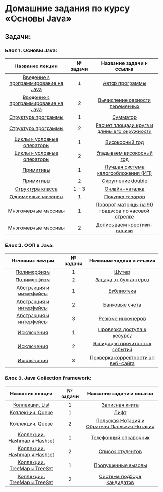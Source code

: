 # **Домашние задания по курсу «Основы Java»**

## **Задачи**:

### **Блок 1. Основы Java:**
| Название лекции | № задачи |                                       Название задачи и ссылка                                        |
|:---------------:|:--------:|:-----------------------------------------------------------------------------------------------------:|
|[Введение в программирование на Java](https://github.com/netology-code/java-homeworks/tree/master/introduction/1.1.1)|1|[Автор программы](https://github.com/kotamadeo/Netology-JavaBasis-Introduction-1.1.1.Author)|
|[Введение в программирование на Java](https://github.com/netology-code/java-homeworks/tree/master/introduction/1.1.2)|2|[Вычисление разности переменных](https://github.com/kotamadeo/Netology-JavaBasis-Introduction-1.1.2.Subtract)|
|[Структура программы](https://github.com/netology-code/java-homeworks/tree/master/program-structure/1.2.1)|1|[Сумматор](https://github.com/kotamadeo/Netology-JavaBasis-ProgramsStructure-1.2.1.Adder)|
|[Структура программы](https://github.com/netology-code/java-homeworks/tree/master/program-structure/1.2.2)|2|[Расчет площади круга и длины его окружности](https://github.com/kotamadeo/Netology-JavaBasis-ProgramsStructure-1.2.2.Area)|
|[Циклы и условные операторы](https://github.com/netology-code/java-homeworks/tree/master/conditional-statements-cycles/1.3.1)|1|[Високосный год](https://github.com/kotamadeo/Netology-JavaBasis-Loops-1.3.1.Leap)|
|[Циклы и условные операторы](https://github.com/netology-code/java-homeworks/tree/master/conditional-statements-cycles/1.3.2)|2|     [Угадываем високосный год](https://github.com/kotamadeo/Netology-JavaBasis-Loops-1.3.2.LeapGuess)|
|[Примитивы](https://github.com/netology-code/java-homeworks/tree/master/primitive-types/1.4.2)|1|[Лучшая система налогообложения (ИП)](https://github.com/kotamadeo/Netology-JavaBasis-PrimitiveTypes-1.4.1.Tax)|
|[Примитивы](https://github.com/netology-code/java-homeworks/tree/master/primitive-types/1.4.1)|2|[Округление double](https://github.com/kotamadeo/Netology-JavaBasis-PrimitiveTypes-1.4.2.Round)|
|[Структура класса](https://github.com/netology-code/java-homeworks/tree/master/class-structure)|1 - 3|[Онлайн-читалка](https://github.com/kotamadeo/Netology-JavaBasis-1.5.1.Reader)|
|[Одномерные массивы](https://github.com/netology-code/java-homeworks/tree/master/one-dimensional-array)|1|[Покупка товаров](https://github.com/kotamadeo/Netology-JavaBasis-OneDimensionalArray-1.6.1.Cart)|
|[Многомерные массивы](https://github.com/netology-code/java-homeworks/tree/master/multidimensional-array/2.2.1)|1|[Поворот матрицы на 90 градусов по часовой стрелке](https://github.com/kotamadeo/Netology-JavaBasis-MultyDimensionalArray-1.7.1.Matrix)|
|[Многомерные массивы](https://github.com/netology-code/java-homeworks/tree/master/multidimensional-array/2.2.2)|2|[Дописываем крестики-нолики](https://github.com/kotamadeo/Netology-JavaBasis-MultyDimensionalArray-1.7.2.TicTacToe)|

### **Блок 2. ООП в Java:**
| Название лекции | № задачи |                                       Название задачи и ссылка                                        |
|:---------------:|:--------:|:-----------------------------------------------------------------------------------------------------:|
|[Полиморфизм](https://github.com/netology-code/java-homeworks/tree/master/polymorphism/3.2.1)|1|[Шутер](https://github.com/kotamadeo/Netology-JavaBasis-Polymorphism-2.1.1.Shooter)|
|[Полиморфизм](https://github.com/netology-code/java-homeworks/tree/master/polymorphism/3.2.2)|2|[Задача от бухгалтеров](https://github.com/kotamadeo/Netology-JavaBasis-Polymorphism-2.1.2.TaxService)|
|[Абстракция и интерфейсы](https://github.com/netology-code/java-homeworks/tree/master/abstractions-interfaces)|1|[Библиотека](https://github.com/kotamadeo/JavaBasis/tree/1.9.1.Library)|
|[Абстракция и интерфейсы](https://github.com/netology-code/java-homeworks/tree/master/abstractions-interfaces)|2|[Банковые счета](https://github.com/kotamadeo/JavaBasis/tree/1.9.2.BankAccount)|
|[Абстракция и интерфейсы](https://github.com/netology-code/java-homeworks/tree/master/abstractions-interfaces)|3|[Резюме инженеров](https://github.com/kotamadeo/JavaBasis/tree/1.9.3.Resumes)|
|[Исключения](https://github.com/netology-code/java-homeworks/tree/master/exceptions)|1|[Проверка доступа к ресурсу](https://github.com/kotamadeo/JavaBasis/tree/2.1.1.Login)|
|[Исключения](https://github.com/netology-code/java-homeworks/tree/master/exceptions)|2|[Валидация прочитанных событий](https://github.com/kotamadeo/JavaBasis/tree/2.1.2.Event)|
|[Исключения](https://github.com/netology-code/java-homeworks/tree/master/exceptions)|3|[Проверка корректности url веб-сайта](https://github.com/kotamadeo/JavaBasis/tree/2.1.3.Url)|

### **Блок 3. Java Collection Framework:**
| Название лекции | № задачи |                                       Название задачи и ссылка                                        |
|:---------------:|:--------:|:-----------------------------------------------------------------------------------------------------:|
|[Коллекции. List](https://github.com/netology-code/java-homeworks/tree/master/list)|1|[Записная книга](https://github.com/kotamadeo/JavaBasis/tree/2.2.1.ToDoList)|
|[Коллекции. Queue](https://github.com/netology-code/java-homeworks/tree/master/queue)|1|[Лифт](https://github.com/kotamadeo/JavaBasis/tree/2.3.1.Elevator)|
|[Коллекции. Queue](https://github.com/netology-code/java-homeworks/tree/master/queue)|2|[Польская Нотация и Обратная Польская Нотация](https://github.com/kotamadeo/JavaBasis/tree/2.3.2.PolishNotation)|
|[Коллекции. Hashmap и Hashset](https://github.com/netology-code/java-homeworks/tree/master/hash-collections)|1|[Телефонный справочник](https://github.com/kotamadeo/JavaBasis/tree/2.4.1.Phonebook)|
|[Коллекции. Hashmap и Hashset](https://github.com/netology-code/java-homeworks/tree/master/hash-collections)|2|[Список студентов](https://github.com/kotamadeo/JavaBasis/tree/2.4.2.StudentsList)|
|[Коллекции. TreeMap и TreeSet](https://github.com/netology-code/java-homeworks/tree/master/tree-collections)|1|[Пропущенные вызовы](https://github.com/kotamadeo/JavaBasis/tree/2.5.1.MissedCalls)|
|[Коллекции. TreeMap и TreeSet](https://github.com/netology-code/java-homeworks/tree/master/tree-collections)|2|[Система подбора кандидатов](https://github.com/kotamadeo/JavaBasis/tree/2.5.2.HR)|